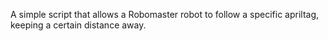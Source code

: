 A simple script that allows a Robomaster robot to follow a specific apriltag, keeping a certain distance away.
